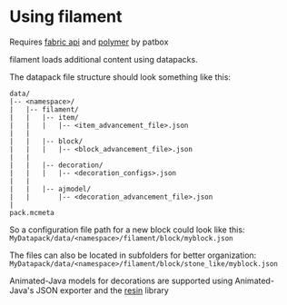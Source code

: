 # Using filament

Requires [fabric api](https://modrinth.com/mod/fabric-api) and [polymer](https://modrinth.com/mod/polymer) by patbox

filament loads additional content using datapacks.

The datapack file structure should look something like this:
```
data/
|-- <namespace>/
|   |-- filament/
|   |   |-- item/
|   |   |   |-- <item_advancement_file>.json
|   |
|   |   |-- block/
|   |   |   |-- <block_advancement_file>.json
|   |
|   |   |-- decoration/
|   |   |   |-- <decoration_configs>.json
|   |
|   |   |-- ajmodel/
|   |       |-- <decoration_advancement_file>.json
|
pack.mcmeta
```

So a configuration file path for a new block could look like this:
`MyDatapack/data/<namespace>/filament/block/myblock.json`

The files can also be located in subfolders for better organization:
`MyDatapack/data/<namespace>/filament/block/stone_like/myblock.json`

Animated-Java models for decorations are supported using Animated-Java's JSON exporter and the [resin](https://github.com/tomalbrc/resin) library
